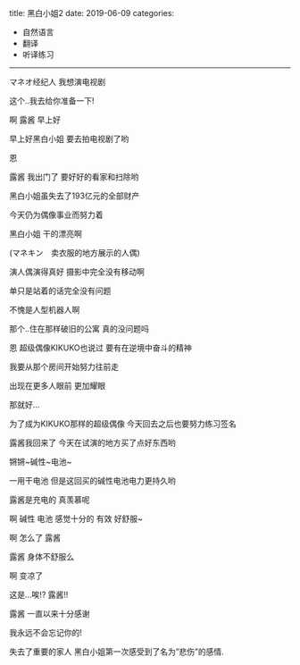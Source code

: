 title: 黑白小姐2
date: 2019-06-09
categories:
- 自然语言
- 翻译
- 听译练习




---

マネオ经纪人 我想演电视剧

 

这个..我去给你准备一下!

 

啊 露酱 早上好

 

早上好黑白小姐 要去拍电视剧了哟

 

恩

 

露酱 我出门了 要好好的看家和扫除哟

 

黑白小姐虽失去了193亿元的全部财产

 

今天仍为偶像事业而努力着

 

 

黑白小姐 干的漂亮啊

 

(マネキン　卖衣服的地方展示的人偶)

演人偶演得真好 摄影中完全没有移动啊

 

单只是站着的话完全没有问题

 

不愧是人型机器人啊

 

那个..住在那样破旧的公寓 真的没问题吗

 

恩 超级偶像KIKUKO也说过 要有在逆境中奋斗的精神

 

我要从那个房间开始努力往前走

 

出现在更多人眼前 更加耀眼

 

那就好...

 

为了成为KIKUKO那样的超级偶像 今天回去之后也要努力练习签名　

 

露酱我回来了 今天在试演的地方买了点好东西哟

 

锵锵~碱性~电池~

 

一用干电池 但是这回买的碱性电池电力更持久哟

 

露酱是充电的 真羡慕呢

 

啊 碱性 电池 感觉十分的 有效 好舒服~

 

啊 怎么了 露酱

 

露酱 身体不舒服么

 

啊 变凉了 

 

这是...唉!?     露酱!!

 

露酱 一直以来十分感谢

 

我永远不会忘记你的!

 

失去了重要的家人  黑白小姐第一次感受到了名为”悲伤”的感情.